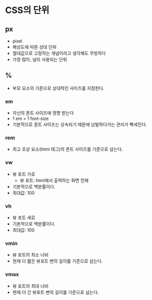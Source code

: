 # CSS의 단위
## px
- pixel
- 해상도에 따른 상대 단위
- 절대값으로 고정하는 개념이라고 생각해도 무방하다
- 가장 많이, 널리 사용되는 단위

## %
- 부모 요소의 기준으로 상대적인 사이즈를 지정한다.

### em
- 자신의 폰트 사이즈에 영향 받는다
- 1 em = 1 font-size
- 기본적으로 폰트 사이즈는 상속되기 때문에 남발하다가는 관리가 빡세진다.

### rem
- 최고 조상 요소(html 태그)의 폰트 사이즈를 기준으로 삼는다.

### vw
- 뷰 포트 가로
    - 뷰 포트: html에서 출력하는 화면 전체
- 기본적으로 백분률이다.
- 최대값: 100

### vh
- 뷰 포트 세로
- 기본적으로 백분률이다.
- 최대값: 100

### vmin
- 뷰 포트의 최소 너비
- 현재 더 짧은 뷰포트 변의 길이를 기준으로 삼는다.

### vmax
- 뷰 포트의 최대 너비
- 현재 더 긴 뷰포트 변의 길이를 기준으로 삼는다.
